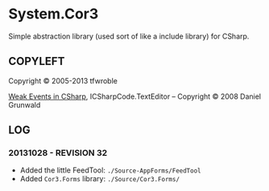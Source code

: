 # System.Cor3

Simple abstraction library (used sort of like a include library) for CSharp.


## COPYLEFT

Copyright &copy; 2005-2013 tfwroble

[Weak Events in CSharp], ICSharpCode.TextEditor &ndash; Copyright &copy; 2008 Daniel Grunwald

[Weak Events in CSharp]: http://www.codeproject.com/Articles/29922/Weak-Events-in-C

## LOG

### 20131028 - REVISION 32

- Added the little FeedTool: `./Source-AppForms/FeedTool`
- Added `Cor3.Forms` library: `./Source/Cor3.Forms/`

